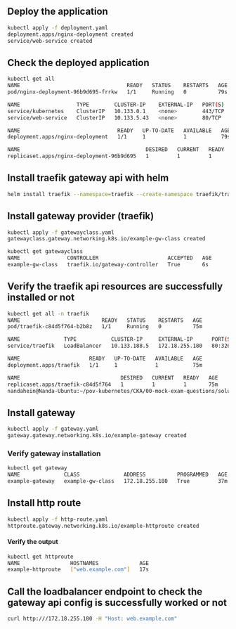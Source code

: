 ## Deploy the application 

```bash
kubectl apply -f deployment.yaml 
deployment.apps/nginx-deployment created
service/web-service created
```

## Check the deployed application 

```bash
kubectl get all
NAME                                  READY   STATUS    RESTARTS   AGE
pod/nginx-deployment-96b9d695-frrkw   1/1     Running   0          79s

NAME                  TYPE        CLUSTER-IP    EXTERNAL-IP   PORT(S)   AGE
service/kubernetes    ClusterIP   10.133.0.1    <none>        443/TCP   2d
service/web-service   ClusterIP   10.133.5.43   <none>        80/TCP    79s

NAME                               READY   UP-TO-DATE   AVAILABLE   AGE
deployment.apps/nginx-deployment   1/1     1            1           79s

NAME                                        DESIRED   CURRENT   READY   AGE
replicaset.apps/nginx-deployment-96b9d695   1         1         1       79s
```

## Install traefik gateway api with helm 

```bash
helm install traefik --namespace=traefik --create-namespace traefik/traefik --set providers.kubernetesGateway.enabled=true
```

## Install gateway provider (traefik) 

```bash
kubectl apply -f gatewayclass.yaml 
gatewayclass.gateway.networking.k8s.io/example-gw-class created
```

```bash
kubectl get gatewayclass
NAME               CONTROLLER                      ACCEPTED   AGE
example-gw-class   traefik.io/gateway-controller   True       6s
```

## Verify the traefik api resources are successfully installed or not 

```bash
kubectl get all -n traefik
NAME                          READY   STATUS    RESTARTS   AGE
pod/traefik-c84d5f764-b2b8z   1/1     Running   0          75m

NAME              TYPE           CLUSTER-IP     EXTERNAL-IP      PORT(S)                      AGE
service/traefik   LoadBalancer   10.133.188.5   172.18.255.180   80:32699/TCP,443:30708/TCP   75m

NAME                      READY   UP-TO-DATE   AVAILABLE   AGE
deployment.apps/traefik   1/1     1            1           75m

NAME                                DESIRED   CURRENT   READY   AGE
replicaset.apps/traefik-c84d5f764   1         1         1       75m
nandahein@Nanda-Ubuntu:~/pov-kubernetes/CKA/00-mock-exam-questions/solution-13$ 
```

## Install gateway 

```bash
kubectl apply -f gateway.yaml 
gateway.gateway.networking.k8s.io/example-gateway created
```

### Verify gateway installation
```bash
kubectl get gateway
NAME              CLASS              ADDRESS          PROGRAMMED   AGE
example-gateway   example-gw-class   172.18.255.180   True         37m
```

## Install http route

```bash
kubectl apply -f http-route.yaml 
httproute.gateway.networking.k8s.io/example-httproute created
```

#### Verify the output
```bash
kubectl get httproute
NAME                HOSTNAMES             AGE
example-httproute   ["web.example.com"]   17s
```

## Call the loadbalancer endpoint to check the gateway api config is successfully worked or not

```bash
curl http:///172.18.255.180 -H "Host: web.example.com"
```